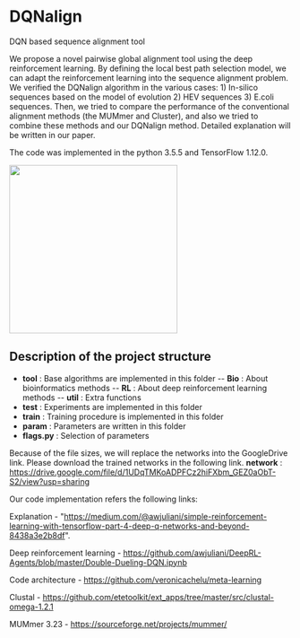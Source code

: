 # DQNalign
DQN based sequence alignment tool

We propose a novel pairwise global alignment tool using the deep reinforcement learning. By defining the local best path selection model, we can adapt the reinforcement learning into the sequence alignment problem. We verified the DQNalign algorithm in the various cases: 1) In-silico sequences based on the model of evolution 2) HEV sequences 3) E.coli sequences. Then, we tried to compare the performance of the conventional alignment methods (the MUMmer and Cluster), and also we tried to combine these methods and our DQNalign method. Detailed explanation will be written in our paper.

The code was implemented in the python 3.5.5 and TensorFlow 1.12.0.

<img height = "300" src = "https://user-images.githubusercontent.com/49563250/87241992-a5c24480-c463-11ea-9876-3b7415e5480e.png"></img>

## Description of the project structure

- **tool** : Base algorithms are implemented in this folder
-- **Bio** : About bioinformatics methods
-- **RL** : About deep reinforcement learning methods
-- **util** : Extra functions
- **test** : Experiments are implemented in this folder
- **train** : Training procedure is implemented in this folder
- **param** : Parameters are written in this folder
- **flags.py** : Selection of parameters

Because of the file sizes, we will replace the networks into the GoogleDrive link. Please download the trained networks in the following link.
**network** : https://drive.google.com/file/d/1UDqTMKoADPFCz2hiFXbm_GEZ0aObT-S2/view?usp=sharing


Our code implementation refers the following links:

Explanation - "https://medium.com/@awjuliani/simple-reinforcement-learning-with-tensorflow-part-4-deep-q-networks-and-beyond-8438a3e2b8df".

Deep reinforcement learning - https://github.com/awjuliani/DeepRL-Agents/blob/master/Double-Dueling-DQN.ipynb

Code architecture - https://github.com/veronicachelu/meta-learning

Clustal - https://github.com/etetoolkit/ext_apps/tree/master/src/clustal-omega-1.2.1

MUMmer 3.23 - https://sourceforge.net/projects/mummer/
